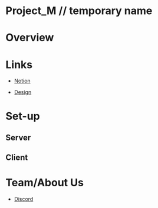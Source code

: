 # Project_M // temporary name

# Overview

# Links
- [Notion](https://www.notion.so/Meal-Managerment-bfe7123bf08140df81e32e56253e4be8)

- [Design](https://www.figma.com/file/HubWKuhVpQOCPyALQ1u2eU/Meal-Application)

# Set-up

## Server

## Client

# Team/About Us
- [Discord](https://discord.gg/D8frd8wn)